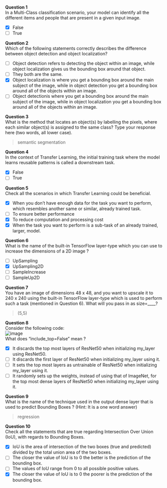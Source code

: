 **Question 1**<br>
In a Multi-Class classification scenario, your model can identify all the different items and people that are present in a given input image.
- [x] False
- [ ] True

**Question 2**<br>
Which of the following statements correctly describes the difference between object detection and object localization?
- [ ] Object detection refers to detecting the object within an image, while object localization gives us the bounding box around that object.
- [ ] They both are the same.
- [x] Object localization is where you get a bounding box around the main subject of the image, while in object detection you get a bounding box around all of the objects within an image.
- [ ] Object detectionis where you get a bounding box around the main subject of the image, while in object localization you get a bounding box around all of the objects within an image.

**Question 3**<br>
What is the method that locates an object(s) by labelling the pixels, where each similar object(s) is assigned to the same class? Type your response here (two words, all lower case).
> semantic segmentation

**Question 4**<br>
In the context of Transfer Learning, the initial training task where the model learns reusable patterns is called a downstream task.
- [x] False
- [ ] True

**Question 5**<br>
Check all the scenarios in which Transfer Learning could be beneficial.
- [x] When you don’t have enough data for the task you want to perform, which resembles another same or similar, already trained task.
- [ ] To ensure better performance
- [x] To reduce computation and processing cost
- [x] When the task you want to perform is a sub-task of an already trained, larger, model.

**Question 6**<br>
What is the name of the built-in TensorFlow layer-type which you can use to increase the dimensions of a 2D image ?
- [ ] UpSampling
- [x] UpSampling2D
- [ ] SampleIncrease
- [ ] SampleUp2D

**Question 7**<br>
You have an image of dimensions 48 x 48, and you want to upscale it to 240 x 240 using the built-in TensorFlow layer-type which is used to perform such a task (mentioned in Question 6). What will you pass in as size=____? 
> (5,5)

**Question 8**<br>
Consider the following code:<br>
![image](https://github.com/user-attachments/assets/2f855a50-4edf-4f1d-83c3-cdf0bad4afd5)<br>
What does “include_top=False” mean ?
- [x] It discards the top most layers of ResNet50 when initializing my_layer using ResNet50.
- [ ] It discards the first layer of ResNet50 when initializing my_layer using it.
- [ ] It sets the top most layers as untrainable of ResNet50 when initializing my_layer using it.
- [ ] It randomly sets up the weights, instead of using that of ImageNet, for the top most dense layers of ResNet50 when initializing my_layer using it.

**Question 9**<br>
What is the name of the technique used in the output dense layer that is used to predict Bounding Boxes ? (Hint: It is a one word answer)
> regression

**Question 10**<br>
Check all the statements that are true regarding Intersection Over Union (IoU), with regards to Bounding Boxes.
- [x] IoU is the area of intersection of the two boxes (true and predicted) divided by the total union area of the two boxes.
- [ ] The closer the value of IoU is to 0 the better is the prediction of the bounding box.
- [ ] The values of IoU range from 0 to all possible positive values.
- [x] The closer the value of IoU is to 0 the poorer is the prediction of the bounding box.
